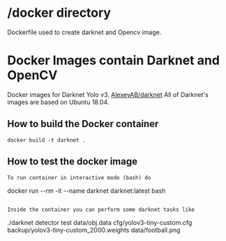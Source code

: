 # /docker directory

Dockerfile used to create darknet and Opencv image.

# Docker Images contain Darknet and OpenCV

Docker images for Darknet Yolo v3. [AlexeyAB/darknet](https://github.com/AlexeyAB/darknet "AlexeyAB/darknet")
All of Darknet's images are based on Ubuntu 18.04.

## How to build the Docker container
```
docker build -t darknet .
```

## How to test the docker image
```
To run container in interactive mode (bash) do

```
docker run --rm -it --name darknet darknet:latest bash
```

Inside the container you can perform some darknet tasks like
```
./darknet detector test data/obj.data cfg/yolov3-tiny-custom.cfg backup/yolov3-tiny-custom_2000.weights data/football.png
